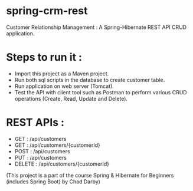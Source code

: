 # spring-crm-rest
Customer Relationship Management : A Spring-Hibernate REST API CRUD application. 

# Steps to run it : 
* Import this project as a Maven project.
* Run both sql scripts in the database to create customer table.
* Run application on web server (Tomcat).
* Test the API with client tool such as Postman to perform various CRUD operations (Create, Read, Update and Delete).

# REST APIs :
* GET : /api/customers
* GET : /api/customers/{customerId}
* POST : /api/customers
* PUT : /api/customers
* DELETE : /api/customers/{customerId}


(This project is a part of the course Spring & Hibernate for Beginners (includes Spring Boot) by Chad Darby)


